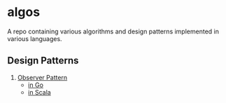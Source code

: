 # algos
A repo containing various algorithms and design patterns implemented in various languages.

## Design Patterns
1. [Observer Pattern](https://github.com/claudemuller/algos/tree/master/observer)
    - [in Go](https://github.com/claudemuller/algos/tree/master/observer/go)
    - [in Scala](https://github.com/claudemuller/algos/tree/master/observer/scala)
